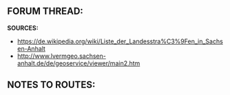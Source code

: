 ﻿**FORUM THREAD:**
- 


**SOURCES:**
- https://de.wikipedia.org/wiki/Liste_der_Landesstra%C3%9Fen_in_Sachsen-Anhalt
- http://www.lvermgeo.sachsen-anhalt.de/de/geoservice/viewer/main2.htm


**NOTES TO ROUTES:**
-